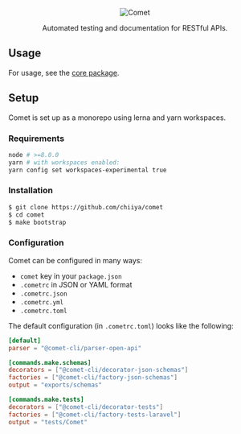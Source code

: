 <p align="center"><img src="https://i.imgur.com/W61Wiyp.png" alt="Comet"></p>
<p align="center">Automated testing and documentation for RESTful APIs.</p>

## Usage
For usage, see the [core package](https://github.com/chiiya/comet/tree/master/packages/core).

## Setup
Comet is set up as a monorepo using lerna and yarn workspaces.

### Requirements
```bash
node # >=8.0.0
yarn # with workspaces enabled:
yarn config set workspaces-experimental true
```

### Installation
```bash
$ git clone https://github.com/chiiya/comet
$ cd comet
$ make bootstrap
```

### Configuration
Comet can be configured in many ways:
- `comet` key in your `package.json`
- `.cometrc` in JSON or YAML format
- `.cometrc.json`
- `.cometrc.yml`
- `.cometrc.toml`

The default configuration (in `.cometrc.toml`) looks like the following:

```toml
[default]
parser = "@comet-cli/parser-open-api"

[commands.make.schemas]
decorators = ["@comet-cli/decorator-json-schemas"]
factories = ["@comet-cli/factory-json-schemas"]
output = "exports/schemas"

[commands.make.tests]
decorators = ["@comet-cli/decorator-tests"]
factories = ["@comet-cli/factory-tests-laravel"]
output = "tests/Comet"
```
